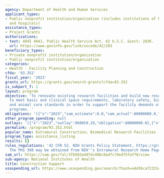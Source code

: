 ```yaml
---
agency: Department of Health and Human Services
applicant_types:
- Public nonprofit institution/organization (includes institutions of higher education
  and hospitals)
assistance_types:
- Project Grants
authorizations:
- text: 404I 404J, Public Health Service Act. 42 U.S.C. &sect; 283K.
  url: https://www.govinfo.gov/link/uscode/42/283
beneficiary_types:
- Private nonprofit institution/organization
- Public nonprofit institution/organization
categories:
- Health - Facility Planning and Construction
cfda: '93.352'
fiscal_year: '2023'
grants_url: https://grants.gov/search-grants?cfda=93.352
is_subpart_f: 1
layout: program
objective: 'To renovate existing research facilities and build new research facilities
  to meet basic and clinical space requirements, laboratory safety, biohazard containment,
  and animal care standards in order to support the facility demands of NIH research
  programs. '
obligations: '[{"x":"2023","sam_estimate":0.0,"sam_actual":80000000.0,"usa_spending_actual":86749089.0},{"x":"2024","sam_estimate":0.0,"sam_actual":80000000.0,"usa_spending_actual":74572491.9},{"x":"2025","sam_estimate":0.0,"sam_actual":0.0,"usa_spending_actual":0.0}]'
other_program_spending: null
outlays: '[{"x":"2023","outlay":968859.29,"obligation":80000000.0},{"x":"2024","outlay":0.0,"obligation":78831967.0},{"x":"2025","outlay":0.0,"obligation":0.0}]'
permalink: /program/93.352.html
popular_name: Extramural Construction; Biomedical Research Facilities
program_type: assistance_listing
results: []
rules_regulations: '42 CFR 52. NIH Grants Policy Statement, https://grants.nih.gov/policy/nihgps/index.htm.
  The PHS 398 may be obtained from NIH''s Extramural Research Home Page: http://grants1.nih.gov/grants/oer.htm.'
sam_url: https://sam.gov/fal/3fb503ad4fdc408c8adfc7ded75faff0/view
sub-agency: National Institutes of Health
title: Construction Support
usaspending_url: https://www.usaspending.gov/search/?hash=a445bcaf2331e678c35519de59729fc3
---
```


